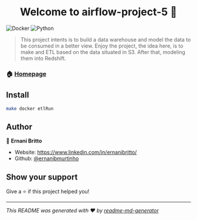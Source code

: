 <h1 align="center">Welcome to airflow-project-5 👋</h1>
<p>
  <img alt="Docker" src="https://img.shields.io/badge/Docker-20.10.6-blue.svg?cacheSeconds=2592000" />
  <img alt="Python" src="https://img.shields.io/badge/Python-3.8-yellow.svg?cacheSeconds=2592000" />
</p>

> This project intents is to build a data warehouse and model the data to be consumed in a better view. Enjoy the project, the idea here, is to make and ETL based on the data situated in S3. After that, modeling them into Redshift.

### 🏠 [Homepage](https://github.com/ernanibmurtinho/data-engineer-udacity/tree/main/Project-5-airflow)

## Install

```sh
make docker etlRun
```

## Author

👤 **Ernani Britto**

* Website: https://www.linkedin.com/in/ernanibritto/
* Github: [@ernanibmurtinho](https://github.com/ernanibmurtinho)

## Show your support

Give a ⭐️ if this project helped you!

***
_This README was generated with ❤️ by [readme-md-generator](https://github.com/kefranabg/readme-md-generator)_